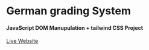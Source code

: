 <h1>German grading System</h1>
<h4>JavaScript DOM Manupulation + tailwind CSS Project</h4>
<a href="https://rayhan60611.github.io/german-grade-conversion/" > Live Website </a>
